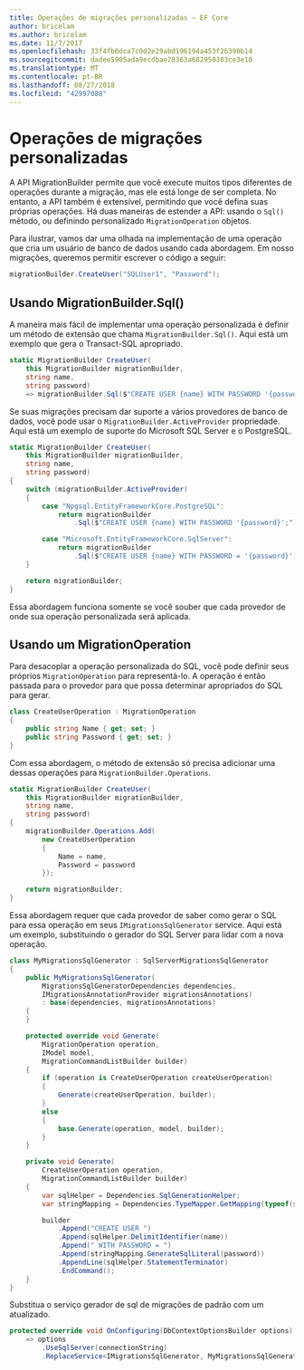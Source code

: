 ```yaml
---
title: Operações de migrações personalizadas – EF Core
author: bricelam
ms.author: bricelam
ms.date: 11/7/2017
ms.openlocfilehash: 33f4fb6dca7c0d2e29abd196194a453f2b390b14
ms.sourcegitcommit: dadee5905ada9ecdbae28363a682950383ce3e10
ms.translationtype: MT
ms.contentlocale: pt-BR
ms.lasthandoff: 08/27/2018
ms.locfileid: "42997088"
---
```

<a name="custom-migrations-operations"></a>Operações de migrações personalizadas
============================
A API MigrationBuilder permite que você execute muitos tipos diferentes de operações durante a migração, mas ele está longe de ser completa. No entanto, a API também é extensível, permitindo que você defina suas próprias operações. Há duas maneiras de estender a API: usando o `Sql()` método, ou definindo personalizado `MigrationOperation` objetos.

Para ilustrar, vamos dar uma olhada na implementação de uma operação que cria um usuário de banco de dados usando cada abordagem. Em nosso migrações, queremos permitir escrever o código a seguir:

``` csharp
migrationBuilder.CreateUser("SQLUser1", "Password");
```

<a name="using-migrationbuildersql"></a>Usando MigrationBuilder.Sql()
----------------------------
A maneira mais fácil de implementar uma operação personalizada é definir um método de extensão que chama `MigrationBuilder.Sql()`.
Aqui está um exemplo que gera o Transact-SQL apropriado.

``` csharp
static MigrationBuilder CreateUser(
    this MigrationBuilder migrationBuilder,
    string name,
    string password)
    => migrationBuilder.Sql($"CREATE USER {name} WITH PASSWORD '{password}';");
```

Se suas migrações precisam dar suporte a vários provedores de banco de dados, você pode usar o `MigrationBuilder.ActiveProvider` propriedade. Aqui está um exemplo de suporte do Microsoft SQL Server e o PostgreSQL.

``` csharp
static MigrationBuilder CreateUser(
    this MigrationBuilder migrationBuilder,
    string name,
    string password)
{
    switch (migrationBuilder.ActiveProvider)
    {
        case "Npgsql.EntityFrameworkCore.PostgreSQL":
            return migrationBuilder
                .Sql($"CREATE USER {name} WITH PASSWORD '{password}';");

        case "Microsoft.EntityFrameworkCore.SqlServer":
            return migrationBuilder
                .Sql($"CREATE USER {name} WITH PASSWORD = '{password}';");
    }

    return migrationBuilder;
}
```

Essa abordagem funciona somente se você souber que cada provedor de onde sua operação personalizada será aplicada.

<a name="using-a-migrationoperation"></a>Usando um MigrationOperation
---------------------------
Para desacoplar a operação personalizada do SQL, você pode definir seus próprios `MigrationOperation` para representá-lo. A operação é então passada para o provedor para que possa determinar apropriados do SQL para gerar.

``` csharp
class CreateUserOperation : MigrationOperation
{
    public string Name { get; set; }
    public string Password { get; set; }
}
```

Com essa abordagem, o método de extensão só precisa adicionar uma dessas operações para `MigrationBuilder.Operations`.

``` csharp
static MigrationBuilder CreateUser(
    this MigrationBuilder migrationBuilder,
    string name,
    string password)
{
    migrationBuilder.Operations.Add(
        new CreateUserOperation
        {
            Name = name,
            Password = password
        });

    return migrationBuilder;
}
```

Essa abordagem requer que cada provedor de saber como gerar o SQL para essa operação em seus `IMigrationsSqlGenerator` service. Aqui está um exemplo, substituindo o gerador do SQL Server para lidar com a nova operação.

``` csharp
class MyMigrationsSqlGenerator : SqlServerMigrationsSqlGenerator
{
    public MyMigrationsSqlGenerator(
        MigrationsSqlGeneratorDependencies dependencies,
        IMigrationsAnnotationProvider migrationsAnnotations)
        : base(dependencies, migrationsAnnotations)
    {
    }

    protected override void Generate(
        MigrationOperation operation,
        IModel model,
        MigrationCommandListBuilder builder)
    {
        if (operation is CreateUserOperation createUserOperation)
        {
            Generate(createUserOperation, builder);
        }
        else
        {
            base.Generate(operation, model, builder);
        }
    }

    private void Generate(
        CreateUserOperation operation,
        MigrationCommandListBuilder builder)
    {
        var sqlHelper = Dependencies.SqlGenerationHelper;
        var stringMapping = Dependencies.TypeMapper.GetMapping(typeof(string));

        builder
            .Append("CREATE USER ")
            .Append(sqlHelper.DelimitIdentifier(name))
            .Append(" WITH PASSWORD = ")
            .Append(stringMapping.GenerateSqlLiteral(password))
            .AppendLine(sqlHelper.StatementTerminator)
            .EndCommand();
    }
}
```

Substitua o serviço gerador de sql de migrações de padrão com um atualizado.

``` csharp
protected override void OnConfiguring(DbContextOptionsBuilder options)
    => options
        .UseSqlServer(connectionString)
        .ReplaceService<IMigrationsSqlGenerator, MyMigrationsSqlGenerator>();
```
